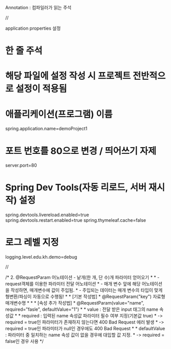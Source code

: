 Annotation : 컴파일러가 읽는 주석

//

application properties 설정

# 한 줄 주석

# 해당 파일에 설정 작성 시 프로젝트 전반적으로 설정이 적용됨

# 애플리케이션(프로그램) 이름
spring.application.name=demoProject1

# 포트 번호를 80으로 변경 / 띄어쓰기 자제
server.port=80

# Spring Dev Tools(자동 리로드, 서버 재시작) 설정
spring.devtools.livereload.enabled=true
spring.devtools.restart.enabled=true
spring.thymeleaf.cache=false

# 로그 레벨 지정
logging.level.edu.kh.demo=debug

//

/* 2. @RequestParam 어노테이션 - 낱개(한 개, 단 수)개 파라미터 얻어오기
	 * 
	 * - request객체를 이용한 파라미터 전달 어노테이션 
	 * - 매개 변수 앞에 해당 어노테이션을 작성하면, 매개변수에 값이 주입됨.
	 * - 주입되는 데이터는 매개 변수의 타입이 맞게 형변환/파싱이 자동으로 수행됨!
	 * 
	 * [기본 작성법]
	 * @RequestParam("key") 자료형 매개변수명
	 * 
	 * 
	 * [속성 추가 작성법]
	 * @RequestParam(value="name", required="fasle", defaultValue="1") 
	 * 
	 * value : 전달 받은 input 태그의 name 속성값
	 * 
	 * required : 입력된 name 속성값 파라미터 필수 여부 지정(기본값 true) 
	 * 	-> required = true인 파라미터가 존재하지 않는다면 400 Bad Request 에러 발생 
	 * 	-> required = true인 파라미터가 null인 경우에도 400 Bad Request
	 * 
	 * defaultValue : 파라미터 중 일치하는 name 속성 값이 없을 경우에 대입할 값 지정. 
	 * 	-> required = false인 경우 사용
	 */